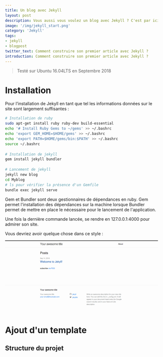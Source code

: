 ```yaml
---
title: Un blog avec Jekyll
layout: post
description: Vous aussi vous voulez un blog avec Jekyll ? C'est par ici...
image: '/img/jekyll_start.png'
category: 'Jekyll'
tags:
- jekyll
- blogpost
twitter_text: Comment construire son premier article avec Jekyll ?
introduction: Comment construire son premier article avec Jekyll ?
---
```

> Testé sur Ubuntu 16.04LTS en Septembre 2018

# Installation

Pour l’installation de Jekyll en tant que tel les informations données sur le site sont largement suffisantes :

```bash
# Installation de ruby
sudo apt-get install ruby ruby-dev build-essential
echo '# Install Ruby Gems to ~/gems' >> ~/.bashrc
echo 'export GEM_HOME=$HOME/gems' >> ~/.bashrc
echo 'export PATH=$HOME/gems/bin:$PATH' >> ~/.bashrc
source ~/.bashrc

# Installation de jekyll
gem install jekyll bundler

# Lancement de jekyll
jekyll new blog
cd Myblog
# ls pour vérifier la présence d'un Gemfile
bundle exec jekyll serve

```

Gem et Bundler sont deux gestionnaires de dépendances en ruby. Gem permet l'installation des dépendances sur la machine lorsque Bundler permet de mettre en place le nécessaire pour le lancement de l'application.

Une fois la dernière commande lancée, se rendre en 127.0.0.1:4000 pour admirer son site.

Vous devriez avoir quelque chose dans ce style :

![Jekyll Screen](/img/jekyll_start.png)

# Ajout d'un template

## Structure du projet
